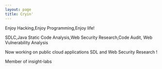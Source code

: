 ```yaml
---
layout: page
title: Cryin'
---
```


<!-- ![The Cryin logo should be here :( ](/pics/logo.png) -->

<!--# [Paper](https://cryin.github.io/) - [About Me](https://cryin.github.io/)-->

Enjoy Hacking,Enjoy Programming,Enjoy life!

SDLC,Java Static Code Analysis,Web Security Research,Code Audit, Web Vulnerability Analysis

Now working on public cloud applications SDL and Web Security Research !

Member of insight-labs

<!--<img src="/pics/Logosc_506951519270654.jpg" width="300" />-->

